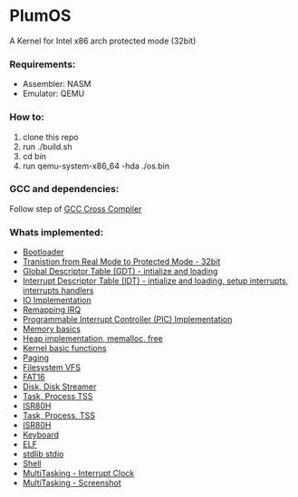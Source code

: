 # PlumOS
A Kernel for Intel x86 arch protected mode (32bit)


### Requirements:
* Assembler: NASM
* Emulator: QEMU

### How to:
1. clone this repo
2. run ./build.sh
3. cd bin
4. run qemu-system-x86_64 -hda ./os.bin

### GCC and dependencies:
Follow step of [GCC Cross Compiler](https://wiki.osdev.org/GCC_Cross-Compiler)


### Whats implemented:
* [Bootloader](https://github.com/ranimsallam/plumOS/blob/main/src/boot/boot.asm)
* [Tranistion from Real Mode to Protected Mode - 32bit](https://github.com/ranimsallam/plumOS/blob/main/src/boot/boot.asm)
* [Global Descriptor Table (GDT) - intialize and loading](https://github.com/ranimsallam/plumOS/blob/main/src/boot/boot.asm)
* [Interrupt Descriptor Table (IDT) - intialize and loading, setup interrupts, interrupts handlers](https://github.com/ranimsallam/plumOS/tree/main/src/idt)
* [IO Implementation](https://github.com/ranimsallam/plumOS/tree/main/src/io)
* [Remapping IRQ](https://github.com/ranimsallam/plumOS/blob/main/src/kernel.asm)
* [Programmable Interrupt Controller (PIC) Implementation](https://github.com/ranimsallam/plumOS/blob/main/src/kernel.asm)
* [Memory basics](https://github.com/ranimsallam/plumOS/tree/main/src/memory)
* [Heap implementation, memalloc, free](https://github.com/ranimsallam/plumOS/tree/main/src/memory/heap)
* [Kernel basic functions](https://github.com/ranimsallam/plumOS/tree/main/src)
* [Paging](https://github.com/ranimsallam/plumOS/tree/main/src/memory/paging)
* [Filesystem VFS](https://github.com/ranimsallam/plumOS/tree/main/src/fs)
* [FAT16](https://github.com/ranimsallam/plumOS/tree/main/src/fs/fat)
* [Disk, Disk Streamer](https://github.com/ranimsallam/plumOS/tree/main/src/disk)
* [Task, Process TSS](https://github.com/ranimsallam/plumOS/tree/main/src/task)
* [ISR80H](https://github.com/ranimsallam/plumOS/tree/main/src/isr80h)
* [Task, Process, TSS](https://github.com/ranimsallam/plumOS/tree/main/src/task)
* [ISR80H](https://github.com/ranimsallam/plumOS/tree/main/src/isr80h)
* [Keyboard](https://github.com/ranimsallam/plumOS/tree/main/src/keyboard)
* [ELF](https://github.com/ranimsallam/plumOS/tree/main/src/loader/formats)
* [stdlib stdio](https://github.com/ranimsallam/plumOS/tree/main/programs/stdlib)
* [Shell](https://github.com/ranimsallam/plumOS/tree/main/programs/shell)
* [MultiTasking - Interrupt Clock](https://github.com/ranimsallam/plumOS/tree/main/src/idt/idt.h)
* [MultiTasking - Screenshot](https://github.com/ranimsallam/plumOS/blob/main/multitasking.png)